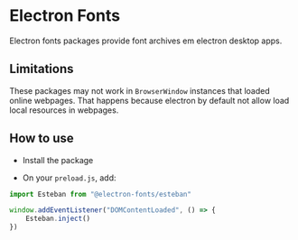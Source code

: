 # Electron Fonts

Electron fonts packages provide font archives em electron desktop apps.

## Limitations

These packages may not work in `BrowserWindow` instances that loaded online webpages. That happens because electron by default not allow load local resources in webpages.

## How to use

* Install the package

* On your `preload.js`, add:

```ts
import Esteban from "@electron-fonts/esteban"

window.addEventListener("DOMContentLoaded", () => {
    Esteban.inject()
})
```